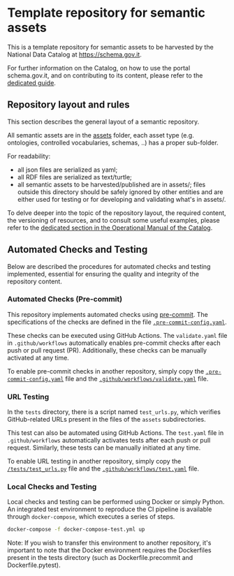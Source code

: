 # Template repository for semantic assets

This is a template repository for semantic assets to be harvested
by the National Data Catalog at https://schema.gov.it.

For further information on the Catalog, on how to use the portal 
schema.gov.it, and on contributing to its content, please refer 
to the [dedicated guide](https://teamdigitale.github.io/dati-semantic-guida-ndc-docs/).

## Repository layout and rules

This section describes the general layout of a semantic
repository.

All semantic assets are in the [assets](assets/) folder,
each asset type (e.g. ontologies, controlled vocabularies, schemas, ..)
has a proper sub-folder.

For readability:

- all json files are serialized as yaml;
- all RDF files are serialized as text/turtle;
- all semantic assets to be harvested/published are in assets/;
  files outside this directory should be safely ignored by other entities
  and are either used for testing or for developing and validating what's in assets/.

To delve deeper into the topic of the repository layout, the required content, 
the versioning of resources, and to consult some useful examples, please refer 
to the 
[dedicated section in the Operational Manual of the Catalog](https://teamdigitale.github.io/dati-semantic-guida-ndc-docs/docs/manuale-operativo/istruzioni-su-come-predisporre-il-repository-in-cui-pubblicare-le-risorse-semantiche.html).


## Automated Checks and Testing

Below are described the procedures for automated checks and testing implemented, essential for ensuring the quality and integrity of the repository content.

### Automated Checks (Pre-commit)

This repository implements automated checks using [pre-commit](https://pre-commit.com/). The specifications of the checks are defined in the file [`.pre-commit-config.yaml`](.pre-commit-config.yaml).

These checks can be executed using GitHub Actions. The `validate.yaml` file in `.github/workflows` automatically enables pre-commit checks after each push or pull request (PR). Additionally, these checks can be manually activated at any time.

To enable pre-commit checks in another repository, simply copy the [`.pre-commit-config.yaml`](.pre-commit-config.yaml) file and the [`.github/workflows/validate.yaml`](.github/workflows/validate.yaml) file.

### URL Testing

In the `tests` directory, there is a script named `test_urls.py`, which verifies GitHub-related URLs present in the files of the `assets` subdirectories.

This test can also be automated using GitHub Actions. The `test.yaml` file in `.github/workflows` automatically activates tests after each push or pull request. Similarly, these tests can be manually initiated at any time.

To enable URL testing in another repository, simply copy the [`/tests/test_urls.py`](/tests/test_urls.py) file and the [`.github/workflows/test.yaml`](.github/workflows/test.yaml) file.

### Local Checks and Testing

Local checks and testing can be performed using Docker or simply Python. An integrated test environment to reproduce the CI pipeline is available through `docker-compose`, which executes a series of steps.

```bash
docker-compose -f docker-compose-test.yml up
```

Note: If you wish to transfer this environment to another repository, it's important to note that the Docker environment requires the Dockerfiles present in the tests directory (such as Dockerfile.precommit and Dockerfile.pytest).